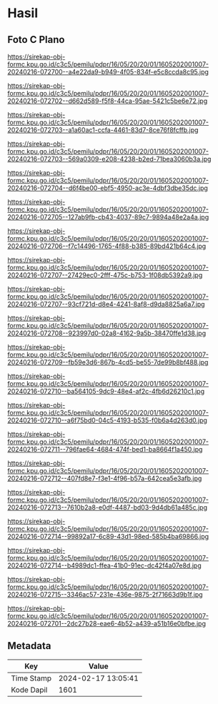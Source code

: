 # Hasil

## Foto C Plano

https://sirekap-obj-formc.kpu.go.id/c3c5/pemilu/pdpr/16/05/20/20/01/1605202001007-20240216-072700--a4e22da9-b949-4f05-834f-e5c8ccda8c95.jpg

https://sirekap-obj-formc.kpu.go.id/c3c5/pemilu/pdpr/16/05/20/20/01/1605202001007-20240216-072702--d662d589-f5f8-44ca-95ae-5421c5be6e72.jpg

https://sirekap-obj-formc.kpu.go.id/c3c5/pemilu/pdpr/16/05/20/20/01/1605202001007-20240216-072703--a1a60ac1-ccfa-4461-83d7-8ce76f8fcffb.jpg

https://sirekap-obj-formc.kpu.go.id/c3c5/pemilu/pdpr/16/05/20/20/01/1605202001007-20240216-072703--569a0309-e208-4238-b2ed-71bea3060b3a.jpg

https://sirekap-obj-formc.kpu.go.id/c3c5/pemilu/pdpr/16/05/20/20/01/1605202001007-20240216-072704--d6f4be00-ebf5-4950-ac3e-4dbf3dbe35dc.jpg

https://sirekap-obj-formc.kpu.go.id/c3c5/pemilu/pdpr/16/05/20/20/01/1605202001007-20240216-072705--127ab9fb-cb43-4037-89c7-9894a48e2a4a.jpg

https://sirekap-obj-formc.kpu.go.id/c3c5/pemilu/pdpr/16/05/20/20/01/1605202001007-20240216-072706--f7c14496-1765-4f88-b385-89bd421b64c4.jpg

https://sirekap-obj-formc.kpu.go.id/c3c5/pemilu/pdpr/16/05/20/20/01/1605202001007-20240216-072707--27429ec0-2fff-475c-b753-1f08db5392a9.jpg

https://sirekap-obj-formc.kpu.go.id/c3c5/pemilu/pdpr/16/05/20/20/01/1605202001007-20240216-072707--93cf721d-d8e4-4241-8af8-d9da8825a6a7.jpg

https://sirekap-obj-formc.kpu.go.id/c3c5/pemilu/pdpr/16/05/20/20/01/1605202001007-20240216-072708--923997d0-02a8-4162-9a5b-38470ffe1d38.jpg

https://sirekap-obj-formc.kpu.go.id/c3c5/pemilu/pdpr/16/05/20/20/01/1605202001007-20240216-072709--fb59e3d6-867b-4cd5-be55-7de99b8bf488.jpg

https://sirekap-obj-formc.kpu.go.id/c3c5/pemilu/pdpr/16/05/20/20/01/1605202001007-20240216-072710--ba564105-9dc9-48e4-af2c-4fb6d26210c1.jpg

https://sirekap-obj-formc.kpu.go.id/c3c5/pemilu/pdpr/16/05/20/20/01/1605202001007-20240216-072710--a6f75bd0-04c5-4193-b535-f0b6a4d263d0.jpg

https://sirekap-obj-formc.kpu.go.id/c3c5/pemilu/pdpr/16/05/20/20/01/1605202001007-20240216-072711--796fae64-4684-474f-bed1-ba8664f1a450.jpg

https://sirekap-obj-formc.kpu.go.id/c3c5/pemilu/pdpr/16/05/20/20/01/1605202001007-20240216-072712--407fd8e7-f3e1-4f96-b57a-642cea5e3afb.jpg

https://sirekap-obj-formc.kpu.go.id/c3c5/pemilu/pdpr/16/05/20/20/01/1605202001007-20240216-072713--7610b2a8-e0df-4487-bd03-9d4db61a485c.jpg

https://sirekap-obj-formc.kpu.go.id/c3c5/pemilu/pdpr/16/05/20/20/01/1605202001007-20240216-072714--99892a17-6c89-43d1-98ed-585b4ba69866.jpg

https://sirekap-obj-formc.kpu.go.id/c3c5/pemilu/pdpr/16/05/20/20/01/1605202001007-20240216-072714--b4989dc1-ffea-41b0-91ec-dc42f4a07e8d.jpg

https://sirekap-obj-formc.kpu.go.id/c3c5/pemilu/pdpr/16/05/20/20/01/1605202001007-20240216-072715--3346ac57-231e-436e-9875-2f71663d9b1f.jpg

https://sirekap-obj-formc.kpu.go.id/c3c5/pemilu/pdpr/16/05/20/20/01/1605202001007-20240216-072701--2dc27b28-eae6-4b52-a439-a51b16e0bfbe.jpg


## Metadata

| Key        | Value               |
| ---------- | ------------------- |
| Time Stamp | 2024-02-17 13:05:41 |
| Kode Dapil | 1601                |



